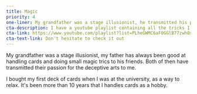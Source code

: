 ```yaml
---
title: Magic
priority: 4
one-liner: My grandfather was a stage illusionist, he transmitted his passion for the deceptive arts to me.
cta-description: I have a youtube playlist containing all the tricks I published
cta-link: https://www.youtube.com/playlist?list=PLheGWMC6aF0GGlB77zwhOsMxsx8MqmOM8
cta-text-link: Don't hesitate to check it out
---
```


My grandfather was a stage illusionist, my father has always been good at handling cards and doing small magic trics to his friends. Both of then have transmitted their passion for the deceptive arts to me.

I bought my first deck of cards when I was at the university, as a way to relax. It's been more than 10 years that I handles cards as a hobby.